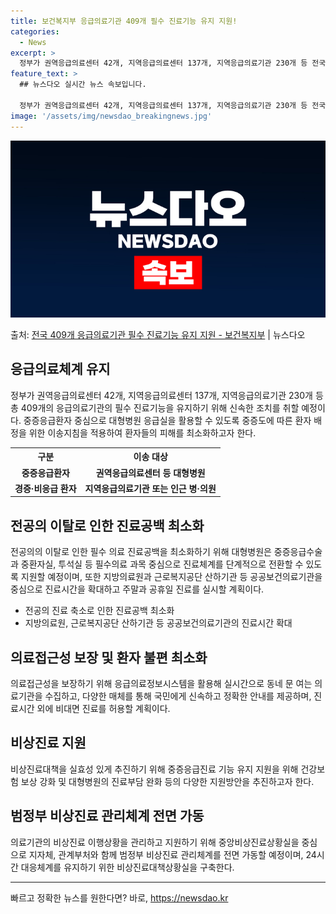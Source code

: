```yaml
---
title: 보건복지부 응급의료기관 409개 필수 진료기능 유지 지원!
categories:
  - News
excerpt: >
  정부가 권역응급의료센터 42개, 지역응급의료센터 137개, 지역응급의료기관 230개 등 전국 409개 응급의…
feature_text: >
  ## 뉴스다오 실시간 뉴스 속보입니다.

  정부가 권역응급의료센터 42개, 지역응급의료센터 137개, 지역응급의료기관 230개 등 전국 409개 응급의…
image: '/assets/img/newsdao_breakingnews.jpg'
---
```


![뉴스다오 속보](/assets/img/newsdao_breakingnews.jpg)

<p>출처: <a href="https://newsdao.kr/3170" rel="dofollow">전국 409개 응급의료기관 필수 진료기능 유지 지원 - 보건복지부</a> | 뉴스다오</p>

<h2 data-ke-size="size26">응급의료체계 유지</h2>
<p data-ke-size="size16">정부가 권역응급의료센터 42개, 지역응급의료센터 137개, 지역응급의료기관 230개 등 총 409개의 응급의료기관의 필수 진료기능을 유지하기 위해 신속한 조치를 취할 예정이다. 중증응급환자 중심으로 대형병원 응급실을 활용할 수 있도록 중증도에 따른 환자 배정을 위한 이송지침을 적용하여 환자들의 피해를 최소화하고자 한다.</p>
<table>
  <tr>
    <th>구분</th>
    <th>이송 대상</th>
  </tr>
  <tr>
    <td style="text-align: center; height: 17px;"><b>중증응급환자</b></td>
    <td style="text-align: center; height: 17px;"><b>권역응급의료센터 등 대형병원</b></td>
  </tr>
  <tr>
    <td style="text-align: center; height: 17px;"><b>경증·비응급 환자</b></td>
    <td style="text-align: center; height: 17px;"><b>지역응급의료기관 또는 인근 병·의원</b></td>
  </tr>
</table>

<h2 data-ke-size="size26">전공의 이탈로 인한 진료공백 최소화</h2>
<p data-ke-size="size16">전공의의 이탈로 인한 필수 의료 진료공백을 최소화하기 위해 대형병원은 중증응급수술과 중환자실, 투석실 등 필수의료 과목 중심으로 진료체계를 단계적으로 전환할 수 있도록 지원할 예정이며, 또한 지방의료원과 근로복지공단 산하기관 등 공공보건의료기관을 중심으로 진료시간을 확대하고 주말과 공휴일 진료를 실시할 계획이다.</p>
<ul>
  <li>전공의 진료 축소로 인한 진료공백 최소화</li>
  <li>지방의료원, 근로복지공단 산하기관 등 공공보건의료기관의 진료시간 확대</li>
</ul>

<h2 data-ke-size="size26">의료접근성 보장 및 환자 불편 최소화</h2>
<p data-ke-size="size16">의료접근성을 보장하기 위해 응급의료정보시스템을 활용해 실시간으로 동네 문 여는 의료기관을 수집하고, 다양한 매체를 통해 국민에게 신속하고 정확한 안내를 제공하며, 진료시간 외에 비대면 진료를 허용할 계획이다.</p>

<h2 data-ke-size="size26">비상진료 지원</h2>
<p data-ke-size="size16">비상진료대책을 실효성 있게 추진하기 위해 중증응급진료 기능 유지 지원을 위해 건강보험 보상 강화 및 대형병원의 진료부담 완화 등의 다양한 지원방안을 추진하고자 한다.</p>

<h2 data-ke-size="size26">범정부 비상진료 관리체계 전면 가동</h2>
<p data-ke-size="size16">의료기관의 비상진료 이행상황을 관리하고 지원하기 위해 중앙비상진료상황실을 중심으로 지자체, 관계부처와 함께 범정부 비상진료 관리체계를 전면 가동할 예정이며, 24시간 대응체계를 유지하기 위한 비상진료대책상황실을 구축한다.</p>
<hr> 

빠르고 정확한 뉴스를 원한다면? 바로, <a href="https://newsdao.kr" rel="dofollow">https://newsdao.kr</a>


